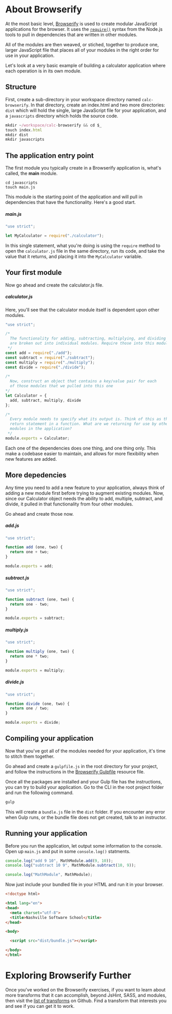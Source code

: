 # About Browserify

At the most basic level, [Browserify](http://browserify.org/) is used to create modular JavaScript applications for the browser. It uses the [`require()`](https://nodejs.org/api/all.html#all_require) syntax from the Node.js tools to pull in dependencies that are written in other modules.

All of the modules are then weaved, or stiched, together to produce one, larger JavaScript file that places all of your modules in the right order for use in your application.

Let's look at a very basic example of building a calculator application where each operation is in its own module.

## Structure

First, create a sub-directory in your workspace directory named `calc-browserify`. In that directory, create an index.html and two more directories: `dist` which will hold the single, large JavaScript file for your application, and a `javascripts` directory which holds the source code.

```js
mkdir ~/workspace/calc-browserify && cd $_
touch index.html
mkdir dist
mkdir javascripts
```

## The application entry point

The first module you typically create in a Browserify application is, what's called, the **main** module.

```
cd javascripts
touch main.js
```

This module is the starting point of the application and will pull in dependencies that have the functionality. Here's a good start.

##### main.js

```js
"use strict";

let MyCalculator = require("./calculator");
```

In this single statement, what you're doing is using the `require` method to open the `calculator.js` file in the same directory, run its code, and take the value that it returns, and placing it into the `MyCalculator` variable.

## Your first module

Now go ahead and create the calculator.js file.

##### calculator.js

Here, you'll see that the calculator module itself is dependent upon other modules.

```js
"use strict";

/*
  The functionality for adding, subtracting, multiplying, and dividing
  are broken out into individual modules. Require those into this module.
 */
const add = require("./add");
const subtract = require("./subtract");
const multiply = require("./multiply");
const divide = require("./divide");

/* 
  Now, construct an object that contains a key/value pair for each
  of those modules that we pulled into this one
*/
let Calculator = {
  add, subtract, multiply, divide
};

/*
  Every module needs to specify what its output is. Think of this as the
  return statement in a function. What are we returning for use by other
  modules in the application?
 */
module.exports = Calculator;
```

Each one of the dependencies does one thing, and one thing only. This make a codebase easier to maintain, and allows for more flexibility when new features are added.

## More depedencies

Any time you need to add a new feature to your application, always think of adding a new module first before trying to augment existing modules. Now, since our Calculator object needs the ability to add, multiple, subtract, and divide, it pulled in that functionality from four other modules.

Go ahead and create those now.

##### add.js

```js
"use strict";

function add (one, two) {
  return one + two;
}

module.exports = add;
```


##### subtract.js

```js
"use strict";

function subtract (one, two) {
  return one - two;
}

module.exports = subtract;
```


##### multiply.js

```js
"use strict";

function multiply (one, two) {
  return one * two;
}

module.exports = multiply;
```


##### divide.js

```js
"use strict";

function divide (one, two) {
  return one / two;
}

module.exports = divide;
```

## Compiling your application

Now that you've got all of the modules needed for your application, it's time to stitch them together.

Go ahead and create a `gulpfile.js` in the root directory for your project, and follow the instructions in the [Browserify Gulpfile](./MJ_BROWSERIFY_GULPFILE.md) resource file.

Once all the packages are installed and your Gulp file has the instructions, you can try to build your application. Go to the CLI in the root project folder and run the following command.

```bash
gulp
```

This will create a `bundle.js` file in the `dist` folder. If you encounter any error when Gulp runs, or the bundle file does not get created, talk to an instructor.

## Running your application

Before you run the application, let output some information to the console. Open up `main.js` and put in some `console.log()` statments.

```js
console.log("add 9 10", MathModule.add(9, 10));
console.log("subtract 10 9", MathModule.subtract(10, 9));

console.log("MathModule", MathModule);
```

Now just include your bundled file in your HTML and run it in your browser.

```html
<!doctype html>

<html lang="en">
<head>
  <meta charset="utf-8">
  <title>Nashville Software School</title>
</head>

<body>

  <script src="dist/bundle.js"></script>

</body>
</html>
```

# Exploring Browserify Further

Once you've worked on the Browserify exercises, if you want to learn about more transforms that it can accomplish, beyond JsHint, SASS, and modules, then visit the [list of transforms](https://github.com/substack/node-browserify/wiki/list-of-transforms) on Github. Find a transform that interests you and see if you can get it to work.